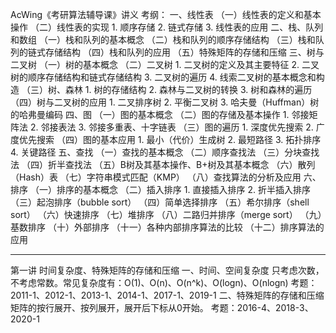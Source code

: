 AcWing《考研算法辅导课》讲义
考纲：
一、线性表
	（一）线性表的定义和基本操作
	（二）线性表的实现
		1. 顺序存储
		2. 链式存储
		3. 线性表的应用
二、栈、队列和数组
	（一）栈和队列的基本概念
	（二）栈和队列的顺序存储结构
	（三）栈和队列的链式存储结构
	（四）栈和队列的应用
	（五）特殊矩阵的存储和压缩
三、树与二叉树
	（一）树的基本概念
	（二）二叉树
		1. 二叉树的定义及其主要特征
		2. 二叉树的顺序存储结构和链式存储结构
		3. 二叉树的遍历
		4. 线索二叉树的基本概念和构造
	（三）树、森林
		1. 树的存储结构
		2. 森林与二叉树的转换
		3. 树和森林的遍历
	（四）树与二叉树的应用
		1. 二叉排序树
		2. 平衡二叉树
		3. 哈夫曼（Huffman）树的哈弗曼编码
四、图
	（一）图的基本概念
	（二）图的存储及基本操作
		1. 邻接矩阵法
		2. 邻接表法
		3. 邻接多重表、十字链表
	（三）图的遍历
		1. 深度优先搜索
		2. 广度优先搜索
	（四）图的基本应用
		1. 最小（代价）生成树
		2. 最短路径
		3. 拓扑排序
		4. 关键路径
五、查找
	（一）查找的基本概念
	（二）顺序查找法
	（三）分块查找法
	（四）折半查找法
	（五）B树及其基本操作、B+树及其基本概念
	（六）散列（Hash）表
	（七）字符串模式匹配（KMP）
	（八）查找算法的分析及应用
六、排序
	（一）排序的基本概念
	（二）插入排序
		1. 直接插入排序
		2. 折半插入排序
	（三）起泡排序（bubble sort）
	（四）简单选择排序
	（五）希尔排序（shell sort）
	（六）快速排序
	（七）堆排序
	（八）二路归并排序（merge sort）
	（九）基数排序
	（十）外部排序
	（十一）各种内部排序算法的比较
	（十二）排序算法的应用

------------------------------------------------------------------------------------

第一讲 时间复杂度、特殊矩阵的存储和压缩
一、时间、空间复杂度
	只考虑次数，不考虑常数。常见复杂度有：O(1)、O(n)、O(n^k)、O(logn)、O(nlogn)
	考题：2011-1、2012-1、2013-1、2014-1、2017-1、2019-1
二、特殊矩阵的存储和压缩
	矩阵的按行展开、按列展开，展开后下标从0开始。
	考题：2016-4、2018-3、2020-1
